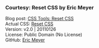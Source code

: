### Courtesy: Reset CSS by Eric Meyer
Blog post: [CSS Tools: Reset CSS](http://meyerweb.com/eric/tools/css/reset/) <br>
Actual CSS: [Reset CSS](https://meyerweb.com/eric/tools/css/reset/reset.css) <br>
Version: v2.0 | 20110126  <br>
License: Public Domain (No License) <br>
GitHub: [Eric Meyer](https://github.com/meyerweb)
